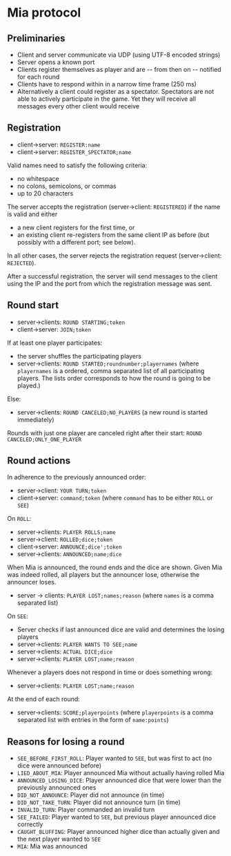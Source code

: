 Mia protocol
============

Preliminaries
-------------
- Client and server communicate via UDP (using UTF-8 encoded strings)
- Server opens a known port
- Clients register themselves as player and are -- from then on -- notified for each round
- Clients have to respond within in a narrow time frame (250 ms)
- Alternatively a client could register as a spectator. Spectators are not able to actively participate in the game. Yet they will receive all messages every other client would receive

Registration
------------
- client->server: `REGISTER:name`
- client->server: `REGISTER_SPECTATOR;name`

Valid names need to satisfy the following criteria:
- no whitespace
- no colons, semicolons, or commas
- up to 20 characters

The server accepts the registration (server->client: `REGISTERED`) if the name is valid and either
- a new client registers for the first time, or
- an existing client re-registers from the same client IP as before (but possibly with a different port; see below).

In all other cases, the server rejects the registration request (server->client: `REJECTED`).

After a successful registration, the server will send messages to the client using the IP and the port from which the registration message was sent.


Round start
-----------

- server->clients: `ROUND STARTING;token`
- client->server: `JOIN;token`

If at least one player participates:
- the server shuffles the participating players
- server->clients: `ROUND STARTED;roundnumber;playernames` (where `playernames` is a ordered, comma separated list of all participating players. The lists order corresponds to how the round is going to be played.)

Else:
- server->clients: `ROUND CANCELED;NO_PLAYERS` (a new round is started immediately)

Rounds with just one player are canceled right after their start: `ROUND CANCELED;ONLY_ONE_PLAYER`


Round actions
-------------
In adherence to the previously announced order:
- server->client: `YOUR TURN;token`
- client->server: `command;token` (where `command` has to be either `ROLL` or `SEE`)

On `ROLL`:
- server->clients: `PLAYER ROLLS;name`
- server->client: `ROLLED;dice;token`
- client->server: `ANNOUNCE;dice';token`
- server->clients: `ANNOUNCED;name;dice`

When Mia is announced, the round ends and the dice are shown. Given Mia was indeed rolled, all players but the announcer lose, otherwise the announcer loses.
- server -> clients: `PLAYER LOST;names;reason` (where `names` is a comma separated list)

On `SEE`:
- Server checks if last announced dice are valid and determines the losing players
- server->clients: `PLAYER WANTS TO SEE;name`
- server->clients: `ACTUAL DICE;dice`
- server->clients: `PLAYER LOST;name;reason`

Whenever a players does not respond in time or does something wrong:
- server->clients: `PLAYER LOST;name;reason`

At the end of each round:
- server->clients: `SCORE;playerpoints` (where `playerpoints` is a comma separated list with entries in the form of `name:points`)

Reasons for losing a round
--------------------------
- `SEE_BEFORE_FIRST_ROLL`: Player wanted to `SEE`, but was first to act (no dice were announced before)
- `LIED_ABOUT_MIA`: Player announced Mia without actually having rolled Mia
- `ANNOUNCED_LOSING_DICE`: Player announced dice that were lower than the previously announced ones
- `DID_NOT_ANNOUNCE`: Player did not announce (in time)
- `DID_NOT_TAKE_TURN`: Player did not announce turn (in time)
- `INVALID_TURN`: Player commanded an invalid turn
- `SEE_FAILED`: Player wanted to `SEE`, but previous player announced dice correctly
- `CAUGHT_BLUFFING`: Player announced higher dice than actually given and the next player wanted to `SEE`
- `MIA`: Mia was announced

